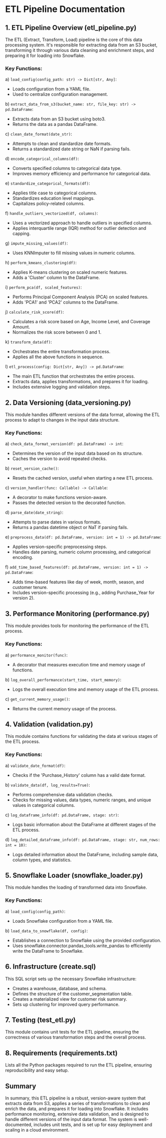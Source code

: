 # ETL Pipeline Documentation

## 1. ETL Pipeline Overview (etl_pipeline.py)

The ETL (Extract, Transform, Load) pipeline is the core of this data processing system. It's responsible for extracting data from an S3 bucket, transforming it through various data cleaning and enrichment steps, and preparing it for loading into Snowflake.

### Key Functions:

a) `load_config(config_path: str) -> Dict[str, Any]`:
   - Loads configuration from a YAML file.
   - Used to centralize configuration management.

b) `extract_data_from_s3(bucket_name: str, file_key: str) -> pd.DataFrame`:
   - Extracts data from an S3 bucket using boto3.
   - Returns the data as a pandas DataFrame.

c) `clean_date_format(date_str)`:
   - Attempts to clean and standardize date formats.
   - Returns a standardized date string or NaN if parsing fails.

d) `encode_categorical_columns(df)`:
   - Converts specified columns to categorical data type.
   - Improves memory efficiency and performance for categorical data.

e) `standardize_categorical_formats(df)`:
   - Applies title case to categorical columns.
   - Standardizes education level mappings.
   - Capitalizes policy-related columns.

f) `handle_outliers_vectorized(df, columns)`:
   - Uses a vectorized approach to handle outliers in specified columns.
   - Applies interquartile range (IQR) method for outlier detection and capping.

g) `impute_missing_values(df)`:
   - Uses KNNImputer to fill missing values in numeric columns.

h) `perform_kmeans_clustering(df)`:
   - Applies K-means clustering on scaled numeric features.
   - Adds a 'Cluster' column to the DataFrame.

i) `perform_pca(df, scaled_features)`:
   - Performs Principal Component Analysis (PCA) on scaled features.
   - Adds 'PCA1' and 'PCA2' columns to the DataFrame.

j) `calculate_risk_score(df)`:
   - Calculates a risk score based on Age, Income Level, and Coverage Amount.
   - Normalizes the risk score between 0 and 1.

k) `transform_data(df)`:
   - Orchestrates the entire transformation process.
   - Applies all the above functions in sequence.

l) `etl_process(config: Dict[str, Any]) -> pd.DataFrame`:
   - The main ETL function that orchestrates the entire process.
   - Extracts data, applies transformations, and prepares it for loading.
   - Includes extensive logging and validation steps.

## 2. Data Versioning (data_versioning.py)

This module handles different versions of the data format, allowing the ETL process to adapt to changes in the input data structure.

### Key Functions:

a) `check_data_format_version(df: pd.DataFrame) -> int`:
   - Determines the version of the input data based on its structure.
   - Caches the version to avoid repeated checks.

b) `reset_version_cache()`:
   - Resets the cached version, useful when starting a new ETL process.

c) `version_handler(func: Callable) -> Callable`:
   - A decorator to make functions version-aware.
   - Passes the detected version to the decorated function.

d) `parse_date(date_string)`:
   - Attempts to parse dates in various formats.
   - Returns a pandas datetime object or NaT if parsing fails.

e) `preprocess_data(df: pd.DataFrame, version: int = 1) -> pd.DataFrame`:
   - Applies version-specific preprocessing steps.
   - Handles date parsing, numeric column processing, and categorical encoding.

f) `add_time_based_features(df: pd.DataFrame, version: int = 1) -> pd.DataFrame`:
   - Adds time-based features like day of week, month, season, and customer tenure.
   - Includes version-specific processing (e.g., adding Purchase_Year for version 2).

## 3. Performance Monitoring (performance.py)

This module provides tools for monitoring the performance of the ETL process.

### Key Functions:

a) `performance_monitor(func)`:
   - A decorator that measures execution time and memory usage of functions.

b) `log_overall_performance(start_time, start_memory)`:
   - Logs the overall execution time and memory usage of the ETL process.

c) `get_current_memory_usage()`:
   - Returns the current memory usage of the process.

## 4. Validation (validation.py)

This module contains functions for validating the data at various stages of the ETL process.

### Key Functions:

a) `validate_date_format(df)`:
   - Checks if the 'Purchase_History' column has a valid date format.

b) `validate_data(df, log_results=True)`:
   - Performs comprehensive data validation checks.
   - Checks for missing values, data types, numeric ranges, and unique values in categorical columns.

c) `log_dataframe_info(df: pd.DataFrame, stage: str)`:
   - Logs basic information about the DataFrame at different stages of the ETL process.

d) `log_detailed_dataframe_info(df: pd.DataFrame, stage: str, num_rows: int = 10)`:
   - Logs detailed information about the DataFrame, including sample data, column types, and statistics.

## 5. Snowflake Loader (snowflake_loader.py)

This module handles the loading of transformed data into Snowflake.

### Key Functions:

a) `load_config(config_path)`:
   - Loads Snowflake configuration from a YAML file.

b) `load_data_to_snowflake(df, config)`:
   - Establishes a connection to Snowflake using the provided configuration.
   - Uses snowflake.connector.pandas_tools.write_pandas to efficiently write the DataFrame to Snowflake.

## 6. Infrastructure (create.sql)

This SQL script sets up the necessary Snowflake infrastructure:
- Creates a warehouse, database, and schema.
- Defines the structure of the customer_segmentation table.
- Creates a materialized view for customer risk summary.
- Sets up clustering for improved query performance.

## 7. Testing (test_etl.py)

This module contains unit tests for the ETL pipeline, ensuring the correctness of various transformation steps and the overall process.

## 8. Requirements (requirements.txt)

Lists all the Python packages required to run the ETL pipeline, ensuring reproducibility and easy setup.

## Summary

In summary, this ETL pipeline is a robust, version-aware system that extracts data from S3, applies a series of transformations to clean and enrich the data, and prepares it for loading into Snowflake. It includes performance monitoring, extensive data validation, and is designed to handle different versions of the input data format. The system is well-documented, includes unit tests, and is set up for easy deployment and scaling in a cloud environment.